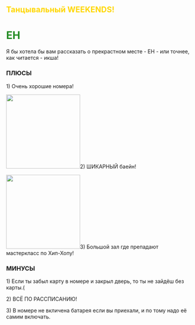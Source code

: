 <html>
    <h2 style ="text-aling: center; color: Gold">Танцывальный WEEKENDS!</h2>
    <h1 style ="text-aling: center; color: ForestGreen">EH</h1>
    <p>Я бы хотела бы вам рассказать о прекрастном месте - EH - или точнее, как читается - икша!</p>
    <h3 style ="text-aling: center">ПЛЮСЫ</h3>
    <p>1) Очень хорошие номера!</p>
       <img src="https://p2.zoon.ru/preview/-MmutcBy5U_A7RbHHOouew/2400x1500x75/1/6/b/original_5e82da6f538e9756f130bed6_5e82dc4884240.jpg"/ height="200px"
    <p>2) ШИКАРНЫЙ баейн!</p>
       <img src="https://vlagere.ru/upload/iblock/7c5/7c5bf67875a55379b094fb82c1952a3a.jpg"/ height="200px"
    <p>3) Большой зал где препадают мастеркласс по Хип-Хопу!</p>
    <h3 style ="text-aling: center">МИНУСЫ</h3>
    <p>1) Если ты забыл карту в номере и закрыл дверь, то ты не зайдёш без карты.(</p>
    <p>2) ВСЁ ПО РАССПИСАНИЮ!</p>
    <p>3) В номере не вкличена батарея если вы приехали, и по тому надо её самим включать.</p>  
</html>
